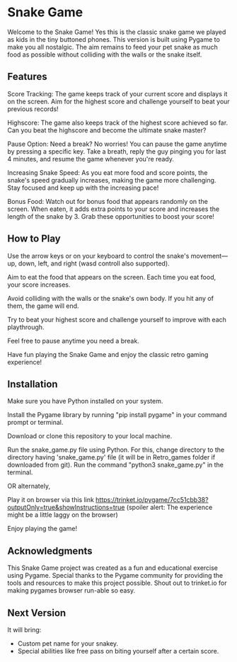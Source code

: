 # Snake Game
Welcome to the Snake Game! Yes this is the classic snake game we played as kids in the tiny buttoned phones. This version is built using Pygame to make you all nostalgic. The aim remains to feed your pet snake as much food as possible without colliding with the walls or the snake itself.

## Features
Score Tracking: The game keeps track of your current score and displays it on the screen. Aim for the highest score and challenge yourself to beat your previous records!

Highscore: The game also keeps track of the highest score achieved so far. Can you beat the highscore and become the ultimate snake master?

Pause Option: Need a break? No worries! You can pause the game anytime by pressing a specific key. Take a breath, reply the guy pinging you for last 4 minutes, and resume the game whenever you're ready.

Increasing Snake Speed: As you eat more food and score points, the snake's speed gradually increases, making the game more challenging. Stay focused and keep up with the increasing pace!

Bonus Food: Watch out for bonus food that appears randomly on the screen. When eaten, it adds extra points to your score and increases the length of the snake by 3. Grab these opportunities to boost your score!

## How to Play
Use the arrow keys or on your keyboard to control the snake's movement—up, down, left, and right (wasd controll also supported).

Aim to eat the food that appears on the screen. Each time you eat food, your score increases.

Avoid colliding with the walls or the snake's own body. If you hit any of them, the game will end.

Try to beat your highest score and challenge yourself to improve with each playthrough.

Feel free to pause anytime you need a break.

Have fun playing the Snake Game and enjoy the classic retro gaming experience!

## Installation
Make sure you have Python installed on your system.

Install the Pygame library by running "pip install pygame" in your command prompt or terminal.

Download or clone this repository to your local machine.

Run the snake_game.py file using Python. For this, change directory to the directory having 'snake_game.py' file (it will be in Retro_games folder if downloaded from git). Run the command "python3 snake_game.py" in the terminal.


OR alternately,

Play it on browser via this link 
https://trinket.io/pygame/7cc51cbb38?outputOnly=true&showInstructions=true
(spoiler alert: The experience might be a little laggy on the browser)


Enjoy playing the game!

## Acknowledgments
This Snake Game project was created as a fun and educational exercise using Pygame. Special thanks to the Pygame community for providing the tools and resources to make this project possible. Shout out to trinket.io for making pygames browser run-able so easy.

## Next Version
It will bring:
- Custom pet name for your snakey.
- Special abilities like free pass on biting yourself after a certain score.

